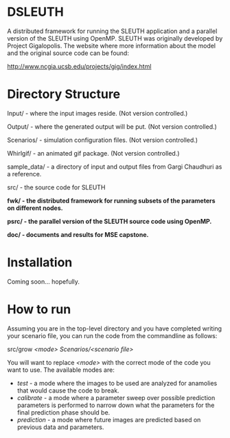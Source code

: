 # DSLEUTH
A distributed framework for running the SLEUTH application and a parallel version of the SLEUTH using OpenMP.  SLEUTH was originally developed by Project Gigalopolis. The website where more information about the model and the original source code can be found:

http://www.ncgia.ucsb.edu/projects/gig/index.html

# Directory Structure

Input/ - where the input images reside. (Not version controlled.)

Output/ - where the generated output will be put. (Not version controlled.)

Scenarios/ - simulation configuration files. (Not version controlled.)

Whirlgif/ - an animated gif package. (Not version controlled.)

sample_data/ - a directory of input and output files from Gargi Chaudhuri as a reference.

src/ - the source code for SLEUTH

**fwk/ - the distributed framework for running subsets of the parameters on different nodes.**

**psrc/ - the parallel version of the SLEUTH source code using OpenMP.**

**doc/ - documents and results for MSE capstone.**

# Installation

Coming soon... hopefully.

# How to run

Assuming you are in the top-level directory and you have completed writing your scenario file, you can run the code from the commandline as follows:

src/grow *\<mode\>* *Scenarios/\<scenario file\>*

You will want to replace *\<mode\>* with the correct mode of the code you want to use.  The available modes are:

* *test* - a mode where the images to be used are analyzed for anamolies that would cause the code to break.
* *calibrate* - a mode where a parameter sweep over possible prediction parameters is performed to narrow down what the parameters for the final prediction phase should be.
* *prediction* - a mode where future images are predicted based on previous data and parameters.

